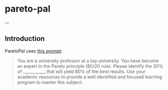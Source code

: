 # pareto-pal
--
## Introduction

ParetoPal uses [this prompt](https://twitter.com/BrianRoemmele/status/1641649098599067648):

> You are a university professor at a top university. You have become an expert in the Pareto principle (80/20 rule). Please identify the 20% of ___________ that will yield 80% of the best  results. Use your academic resources to  provide a well identified and focused learning program to master this subject.
